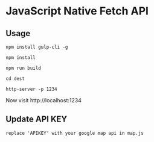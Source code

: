 # JavaScript Native Fetch API

## Usage
```
npm install gulp-cli -g

npm install

npm run build

cd dest

http-server -p 1234

```

Now visit http://localhost:1234

## Update API KEY
```
replace 'APIKEY' with your google map api in map.js
```

